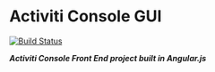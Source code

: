 # Activiti Console GUI

[![Build Status](https://travis-ci.org/bandrzejczak/activiti-console-gui.png?branch=develop)](https://travis-ci.org/bandrzejczak/activiti-console-gui)

***Activiti Console Front End project built in Angular.js***
